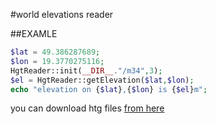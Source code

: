 #world elevations reader


##EXAMLE
```php
$lat = 49.386287689;
$lon = 19.3770275116;
HgtReader::init(__DIR__."/m34",3);
$el = HgtReader::getElevation($lat,$lon);
echo "elevation on {$lat},{$lon} is {$el}m";
```
you can download htg files [from here](http://www.viewfinderpanoramas.org/Coverage%20map%20viewfinderpanoramas_org3.htm)
